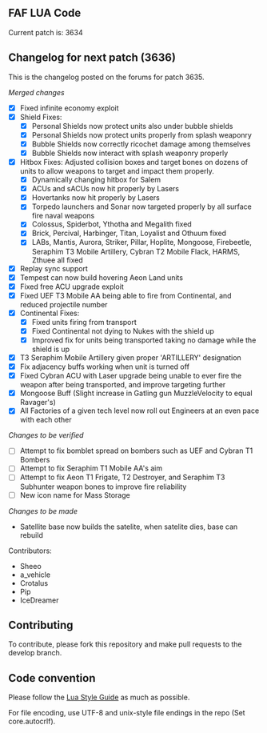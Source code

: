 FAF LUA Code
------------

Current patch is: 3634


Changelog for next patch (3636)
-------------------------------

This is the changelog posted on the forums for patch 3635.


*Merged changes*
- [X] Fixed infinite economy exploit
- [X] Shield Fixes:
    - [X] Personal Shields now protect units also under bubble shields
    - [X] Personal Shields now protect units properly from splash weaponry
    - [X] Bubble Shields now correctly ricochet damage among themselves
    - [X] Bubble Shields now interact with splash weaponry properly
- [X] Hitbox Fixes: Adjusted collision boxes and target bones on dozens of units to allow weapons to target and impact them properly.
    - [X] Dynamically changing hitbox for Salem
    - [X] ACUs and sACUs now hit properly by Lasers
    - [X] Hovertanks now hit properly by Lasers
    - [X] Torpedo launchers and Sonar now targeted properly by all surface fire naval weapons
    - [X] Colossus, Spiderbot, Ythotha and Megalith fixed
    - [X] Brick, Percival, Harbinger, Titan, Loyalist and Othuum fixed
    - [X] LABs, Mantis, Aurora, Striker, Pillar, Hoplite, Mongoose, Firebeetle, Seraphim T3 Mobile Artillery, Cybran T2 Mobile Flack, HARMS, Zthuee all fixed
- [X] Replay sync support
- [X] Tempest can now build hovering Aeon Land units
- [X] Fixed free ACU upgrade exploit
- [X] Fixed UEF T3 Mobile AA being able to fire from Continental, and reduced projectile number
- [X] Continental Fixes:
    - [X] Fixed units firing from transport
    - [X] Fixed Continental not dying to Nukes with the shield up
    - [X] Improved fix for units being transported taking no damage while the shield is up
- [X] T3 Seraphim Mobile Artillery given proper 'ARTILLERY' designation
- [X] Fix adjacency buffs working when unit is turned off
- [X] Fixed Cybran ACU with Laser upgrade being unable to ever fire the weapon after being transported, and improve targeting further
- [X] Mongoose Buff (Slight increase in Gatling gun MuzzleVelocity to equal Ravager's)
- [X] All Factories of a given tech level now roll out Engineers at an even pace with each other 

*Changes to be verified*

- [ ] Attempt to fix bomblet spread on bombers such as UEF and Cybran T1 Bombers
- [ ] Attempt to fix Seraphim T1 Mobile AA's aim
- [ ] Attempt to fix Aeon T1 Frigate, T2 Destroyer, and Seraphim T3 Subhunter weapon bones to improve fire reliability
- [ ] New icon name for Mass Storage

*Changes to be made*
- Satellite base now builds the satelite, when satelite dies, base can rebuild

Contributors:
 - Sheeo
 - a_vehicle
 - Crotalus
 - Pip
 - IceDreamer


Contributing
------------

To contribute, please fork this repository and make pull requests to the
develop branch.

Code convention
---------------

Please follow the [Lua Style Guide](http://lua-users.org/wiki/LuaStyleGuide) as
much as possible.

For file encoding, use UTF-8 and unix-style file endings in the repo (Set
core.autocrlf).
